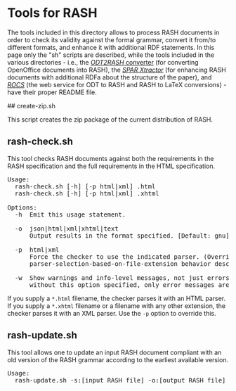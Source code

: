 # Tools for RASH

The tools included in this directory allows to process RASH documents in order to check its validity against the formal grammar, convert it from/to different formats, and enhance it with additional RDF statements. In this page only the "sh" scripts are described, while the tools included in the various directories - i.e., the [*ODT2RASH* converter](https://github.com/essepuntato/rash/tree/master/tools/odt2rash) (for converting OpenOffice documents into RASH), the [*SPAR Xtractor*](https://github.com/essepuntato/rash/tree/master/tools/spar-xtractor) (for enhancing RASH documents with additional RDFa about the structure of the paper), and [*ROCS*](https://github.com/essepuntato/rash/tree/master/tools/rocs) (the web service for ODT to RASH and RASH to LaTeX conversions) - have their proper README file.

## create-zip.sh

This script creates the zip package of the current distribution of RASH.

## rash-check.sh

This tool checks RASH documents against both the requirements in the RASH
specification and the full requirements in the HTML specification.

<pre>
Usage:
  rash-check.sh [-h] [-p html|xml] <FILENAME>.html
  rash-check.sh [-h] [-p html|xml] <FILENAME>.xhtml

Options:
  -h  Emit this usage statement.

  -o  json|html|xml|xhtml|text
      Output results in the format specified. [Default: gnu]

  -p  html|xml
      Force the checker to use the indicated parser. (Overrides the automatic-
      parser-selection-based-on-file-extension behavior described above).

  -w  Show warnings and info-level messages, not just errors. (By default,
      without this option specified, only error messages are shown).
</pre>

If you supply a `*.html` filename, the checker parses it with an HTML parser.
If you supply a `*.xhtml` filename or a filename with any other extension, the
checker parses it with an XML parser. Use the `-p` option to override this.

## rash-update.sh

This tool allows one to update an input RASH document compliant with an old version of the RASH grammar according to the earliest available version.

<pre>
Usage:
  rash-update.sh -s:[input RASH file] -o:[output RASH file]
</pre>


